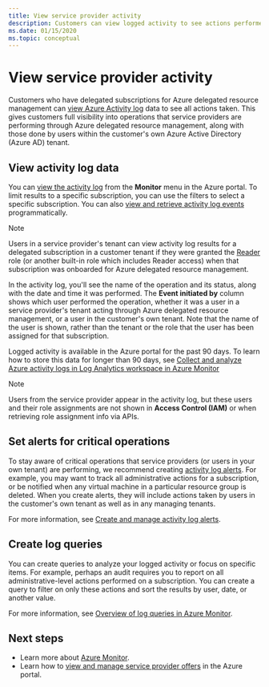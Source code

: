 ```yaml
---
title: View service provider activity
description: Customers can view logged activity to see actions performed by service providers through Azure delegated resource management.
ms.date: 01/15/2020
ms.topic: conceptual
---
```


# View service provider activity

Customers who have delegated subscriptions for Azure delegated resource management can [view Azure Activity log](../../azure-monitor/platform/platform-logs-overview.md) data to see all actions taken. This gives customers full visibility into operations that service providers are performing through Azure delegated resource management, along with those done by users within the customer's own Azure Active Directory (Azure AD) tenant.

## View activity log data

You can [view the activity log](../../azure-monitor/platform/activity-log-view.md) from the **Monitor** menu in the Azure portal. To limit results to a specific subscription, you can use the filters to select a specific subscription. You can also [view and retrieve activity log events](../../azure-monitor/platform/activity-log-view.md) programmatically.

> [!NOTE]
> Users in a service provider's tenant can view activity log results for a delegated subscription in a customer tenant if they were granted the [Reader](../../role-based-access-control/built-in-roles.md#reader) role (or another built-in role which includes Reader access) when that subscription was onboarded for Azure delegated resource management.

In the activity log, you'll see the name of the operation and its status, along with the date and time it was performed. The **Event initiated by** column shows which user performed the operation, whether it was a user in a service provider's tenant acting through Azure delegated resource management, or a user in the customer's own tenant. Note that the name of the user is shown, rather than the tenant or the role that the user has been assigned for that subscription.

Logged activity is available in the Azure portal for the past 90 days. To learn how to store this data for longer than 90 days, see [Collect and analyze Azure activity logs in Log Analytics workspace in Azure Monitor](../../azure-monitor/platform/activity-log-collect.md)

> [!NOTE]
> Users from the service provider appear in the activity log, but these users and their role assignments are not shown in **Access Control (IAM)** or when retrieving role assignment info via APIs.

## Set alerts for critical operations

To stay aware of critical operations that service providers (or users in your own tenant) are performing, we recommend creating [activity log alerts](../../azure-monitor/platform/activity-log-alerts.md). For example, you may want to track all administrative actions for a subscription, or be notified when any virtual machine in a particular resource group is deleted. When you create alerts, they will include actions taken by users in the customer's own tenant as well as in any managing tenants.

For more information, see [Create and manage activity log alerts](../../azure-monitor/platform/alerts-activity-log.md).

## Create log queries

You can create queries to analyze your logged activity or focus on specific items. For example, perhaps an audit requires you to report on all administrative-level actions performed on a subscription. You can create a query to filter on only these actions and sort the results by user, date, or another value.

For more information, see [Overview of log queries in Azure Monitor](../../azure-monitor/log-query/log-query-overview.md).

## Next steps

- Learn more about [Azure Monitor](../../azure-monitor/index.yml).
- Learn how to [view and manage service provider offers](view-manage-service-providers.md) in the Azure portal.